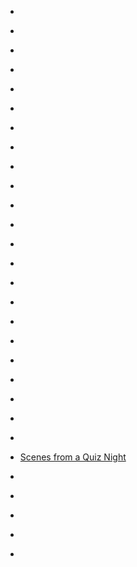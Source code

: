 
- [](/2019/11/b5vicgbhnkc/)

- [](/2019/10/b3pvesabaai/)

- [](/2019/09/1174191130105266177/)

- [](/2019/02/1098274271133138944/)

- [](/2017/11/bbphcdzfbpl/)

- [](/2017/11/bbo81jefm4f/)

- [](/2017/03/840567622924038145/)

- [](/2017/03/brgjhyvgm7d/)

- [](/2016/12/bnhtuzdbit8/)

- [](/2016/10/bmb_b_sbayh/)

- [](/2016/09/bk55rmvbqrp/)

- [](/2016/08/bjfs2xbhvoc/)

- [](/2016/08/biu9nd3hows/)

- [](/2016/05/bfenxl9monl/)

- [](/2015/12/10154227343553912/)

- [](/2015/03/10153622376518912-0/)

- [](/2014/11/10153366155803912-0/)

- [](/2014/09/10153230787333912-0/)

- [](/2014/09/10153204687678912-0/)

- [](/2013/09/10152496007978912/)

- [](/2013/04/324571009854361600/)

- [](/2013/04/10152175870363912/)

- [](/2013/04/319783392617058305/)

- [Scenes from a Quiz Night](/2013/03/scenes-from-a-quiz-night/)

- [](/2012/04/190818105130364929/)

- [](/2011/11/10150378091178912/)

- [](/2011/05/10150174329928912/)

- [](/2011/03/10150123588668912/)

- [](/2010/10/28810245967/)
